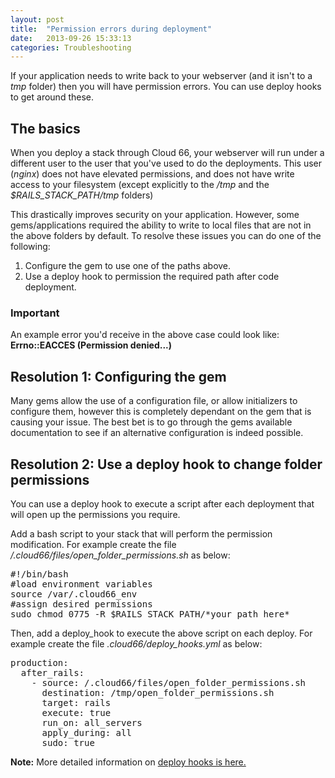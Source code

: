 ```yaml
---
layout: post
title:  "Permission errors during deployment"
date:   2013-09-26 15:33:13
categories: Troubleshooting
---
```


<p class="lead">If your application needs to write back to your webserver (and it isn't to a <i>tmp</i> folder) then you will have permission errors. You can use deploy hooks to get around these.</p>

## The basics
When you deploy a stack through Cloud 66, your webserver will run under a different user to the user that you've used to do the deployments.
This user (*nginx*) does not have elevated permissions, and does not have write access to your filesystem (except explicitly to the */tmp* and the *$RAILS_STACK_PATH/tmp* folders)

This drastically improves security on your application. However, some gems/applications required the ability to write to local files that are not in the above folders by default.
To resolve these issues you can do one of the following:
1. Configure the gem to use one of the paths above.
2. Use a deploy hook to permission the required path after code deployment.

<div class="notice">
		<h3>Important</h3>
		<p>An example error you'd receive in the above case could look like: <b>Errno::EACCES (Permission denied...)</b></p>
</div>

## Resolution 1: Configuring the gem

Many gems allow the use of a configuration file, or allow initializers to configure them, however this is completely dependant on the gem that is causing your issue.
The best bet is to go through the gems available documentation to see if an alternative configuration is indeed possible.

## Resolution 2: Use a deploy hook to change folder permissions

You can use a deploy hook to execute a script after each deployment that will open up the permissions you require.

Add a bash script to your stack that will perform the permission modification. For example create the file */.cloud66/files/open_folder_permissions.sh* as below:
<pre class="terminal-commands">
&#35;!/bin/bash
&#35;load environment variables
source /var/.cloud66_env
&#35;assign desired permissions
sudo chmod 0775 -R $RAILS_STACK_PATH/*your_path_here*
</pre>

Then, add a deploy_hook to execute the above script on each deploy. For example create the file *.cloud66/deploy_hooks.yml* as below:
<pre class="terminal-commands">
production:
  after_rails:
    - source: /.cloud66/files/open_folder_permissions.sh
      destination: /tmp/open_folder_permissions.sh
      target: rails
      execute: true
      run_on: all_servers
      apply_during: all
      sudo: true
</pre>

**Note:** More detailed information on [deploy hooks is here.](/help/deploy_hooks)